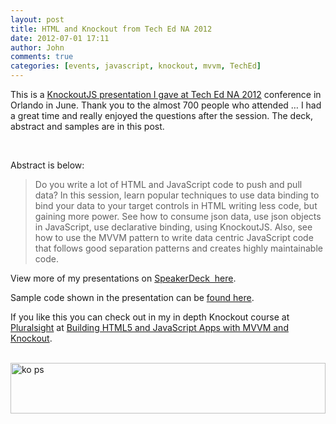 ```yaml
---
layout: post
title: HTML and Knockout from Tech Ed NA 2012
date: 2012-07-01 17:11
author: John
comments: true
categories: [events, javascript, knockout, mvvm, TechEd]
---
```

<p>This is a <a href="http://northamerica.msteched.com/topic/details/2012/DEV361#fbid=fBjb8v8NBNZ">KnockoutJS presentation I gave at Tech Ed NA 2012</a> conference in Orlando in June. Thank you to the almost 700 people who attended … I had a great time and really enjoyed the questions after the session. The deck, abstract and samples are in this post.</p> <p>&nbsp; <script async class="speakerdeck-embed" data-id="4ff0762b0b4f3b002200f10e" data-ratio="1.7777777777777777" src="//speakerdeck.com/assets/embed.js"></script></p> <p>Abstract is below:</p> <blockquote> <p>Do you write a lot of HTML and JavaScript code to push and pull data? In this session, learn popular techniques to use data binding to bind your data to your target controls in HTML writing less code, but gaining more power. See how to consume json data, use json objects in JavaScript, use declarative binding, using KnockoutJS. Also, see how to use the MVVM pattern to write data centric JavaScript code that follows good separation patterns and creates highly maintainable code.</p></blockquote> <p>View more of my presentations on <a href="https://speakerdeck.com/u/johnpapa">SpeakerDeck&nbsp; here</a>.</p> <p>Sample code shown in the presentation can be <a href="/wp-content/uploads/files/downloads/KnockoutMVVM-TechEdNA2012.zip">found here</a>.</p> <p>If you like this you can check out in my in depth Knockout course at <a href="http://www.pluralsight.com/">Pluralsight</a> at <a href="http://jpapa.me/komvvm">Building HTML5 and JavaScript Apps with MVVM and Knockout</a>.</p> <p><a href="http://jpapa.me/komvvm"><br><img title="ko ps" border="0" alt="ko ps" src="/wp-content/uploads/media/Windows-Live-Writer/External-Templates-with-KnockoutJS_7A44/ko%20ps_3.png" width="504" height="81"></a></p>

